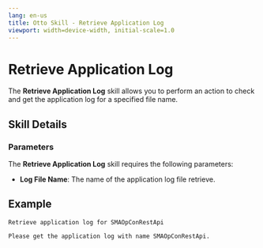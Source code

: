 ```yaml
---
lang: en-us
title: Otto Skill - Retrieve Application Log
viewport: width=device-width, initial-scale=1.0
---
```


# Retrieve Application Log

The **Retrieve Application Log** skill allows you to perform an action to check and get the application log for a specified file name.

## Skill Details

### Parameters

The **Retrieve Application Log** skill requires the following parameters:

- **Log File Name**: The name of the application log file retrieve.

## Example

`Retrieve application log for SMAOpConRestApi`

`Please get the application log with name SMAOpConRestApi.`
